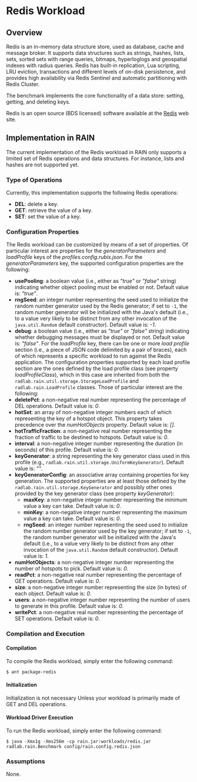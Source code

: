 Redis Workload
==============


## Overview

Redis is an in-memory data structure store, used as database, cache and message broker.
It supports data structures such as strings, hashes, lists, sets, sorted sets with range queries, bitmaps, hyperloglogs and geospatial indexes with radius queries.
Redis has built-in replication, Lua scripting, LRU eviction, transactions and different levels of on-disk persistence, and provides high availability via Redis Sentinel and automatic partitioning with Redis Cluster.

The benchmark implements the core functionality of a data store: setting, getting, and deleting keys.

Redis is an open source (BDS licensed) software available at the [Redis](http://redis.io/) web site.


## Implementation in RAIN

The current implementation of the Redis workload in RAIN only supports a limited set of Redis operations and data structures.
For instance, lists and hashes are not supported yet.

### Type of Operations

Currently, this implementation supports the following Redis operations:
- **DEL**: delete a key.
- **GET**: retrieve the value of a key.
- **SET**: set the value of a key.

### Configuration Properties

The Redis workload can be customized by means of a set of properties.
Of particular interest are properties for the *generatorParameters* and *loadProfile* keys of the *profiles.config.rubis.json*.
For the *generatorParameters* key, the supported configuration properties are the following:
- **usePooling**: a boolean value (i.e., either as *"true"* or *"false"* string) indicating whether object pooling must be enabled or not.
  Default value is: *"true"*.
- **rngSeed**: an integer number representing the seed used to initialize the random number generator used by the Redis generator; if set to `-1`, the random number generator will be initialized with the Java's default (i.e., to a value very likely to be distinct from any other invocation of the `java.util.Random` default constructor).
  Default value is: *-1*.
- **debug**: a boolean value (i.e., either as *"true"* or *"false"* string) indicating whether debugging messages must be displayed or not.
  Default value is: *"false"*.
For the *loadProfile* key, there can be one or more *load profile* section (i.e., a piece of JSON code delimited by a pair of braces), each of which represents a specific workload to run against the Redis application.
The configuration properties supported by each load profile section are the ones defined by the load profile class (see property *loadProfileClass*), which in this case are inherited from both the `radlab.rain.util.storage.StorageLoadProfile` and `radlab.rain.LoadProfile` classes.
Those of particular interest are the following:
- **deletePct**: a non-negative real number representing the percentage of DEL operations.
  Default value is: *0*.
- **hotSet**: an array of non-negative integer numbers each of which representing the key of a hotspot object. This property takes precedence over the *numHotObjects* property.
  Default value is: *[]*.
- **hotTrafficFraction**: a non-negative real number representing the fraction of traffic to be destined to hotspots.
  Default value is: *0*.
- **interval**: a non-negative integer number representing the duration (in seconds) of this profile.
  Default value is: *0*.
- **keyGenerator**: a string representing the key generator class used in this profile (e.g., `radlab.rain.util.storage.UniformKeyGenerator`).
  Default value is: *""*.
- **keyGeneratorConfig**: an associative array containing properties for key generation.
  The supported properties are at least those defined by the `radlab.rain.util.storage.KeyGenerator` and possibly other ones provided by the key generator class (see property *keyGenerator*):
  - **maxKey**: a non-negative integer number representing the minimum value a key can take.
    Default value is: *0*.
  - **minKey**: a non-negative integer number representing the maximum value a key can take.
    Default value is: *0*.
  - **rngSeed**: an integer number representing the seed used to initialize the random number generator used by the key generator; if set to `-1`, the random number generator will be initialized with the Java's default (i.e., to a value very likely to be distinct from any other invocation of the `java.util.Random` default constructor).
    Default value is: *1*.
- **numHotObjects**: a non-negative integer number representing the number of hotspots to pick.
  Default value is: *0*.
- **readPct**: a non-negative real number representing the percentage of GET operations.
  Default value is: *0*.
- **size**: a non-negative integer number representing the size (in bytes) of each object.
  Default value is: *0*.
- **users**: a non-negative integer number representing the number of users to generate in this profile.
  Default value is: *0*.
- **writePct**: a non-negative real number representing the percentage of SET operations.
  Default value is: *0*.


### Compilation and Execution

#### Compilation

To compile the Redis workload, simply enter the following command:

    $ ant package-redis

#### Initialization

Initialization is not necessary Unless your workload is primarily made of GET and DEL operations.

#### Workload Driver Execution

To run the Redis workload, simply enter the following command:

    $ java -Xmx1g -Xms256m -cp rain.jar:workloads/redis.jar radlab.rain.Benchmark config/rain.config.redis.json

### Assumptions

None.
